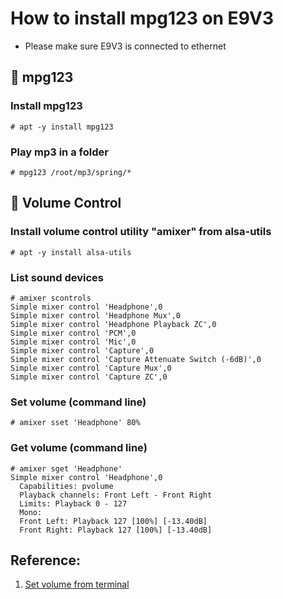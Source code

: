 # How to install mpg123 on E9V3
* Please make sure E9V3 is connected to ethernet

## :cake: mpg123
### Install mpg123
```
# apt -y install mpg123
```

### Play mp3 in a folder
```
# mpg123 /root/mp3/spring/*
```

## :cake: Volume Control
### Install volume control utility "amixer" from alsa-utils
```
# apt -y install alsa-utils
```

### List sound devices
```
# amixer scontrols
Simple mixer control 'Headphone',0
Simple mixer control 'Headphone Mux',0
Simple mixer control 'Headphone Playback ZC',0
Simple mixer control 'PCM',0
Simple mixer control 'Mic',0
Simple mixer control 'Capture',0
Simple mixer control 'Capture Attenuate Switch (-6dB)',0
Simple mixer control 'Capture Mux',0
Simple mixer control 'Capture ZC',0
```
### Set volume (command line)
```
# amixer sset 'Headphone' 80%
```

### Get volume (command line)
```
# amixer sget 'Headphone'
Simple mixer control 'Headphone',0
  Capabilities: pvolume
  Playback channels: Front Left - Front Right
  Limits: Playback 0 - 127
  Mono:
  Front Left: Playback 127 [100%] [-13.40dB]
  Front Right: Playback 127 [100%] [-13.40dB]
```

## Reference:
1. [Set volume from terminal](https://unix.stackexchange.com/questions/32206/set-volume-from-terminal)
